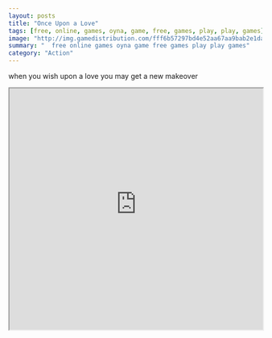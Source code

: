 ```yaml
---
layout: posts
title: "Once Upon a Love"
tags: [free, online, games, oyna, game, free, games, play, play, games]
image: "http://img.gamedistribution.com/fff6b57297bd4e52aa67aa9bab2e1dac.jpg"
summary: "  free online games oyna game free games play play games"
category: "Action"
---
```


when you wish upon a love you may get a new makeover

<iframe width="100%" height="480px;" src="http://flash.gamedistribution.com?game=fff6b57297bd4e52aa67aa9bab2e1dac"></iframe>